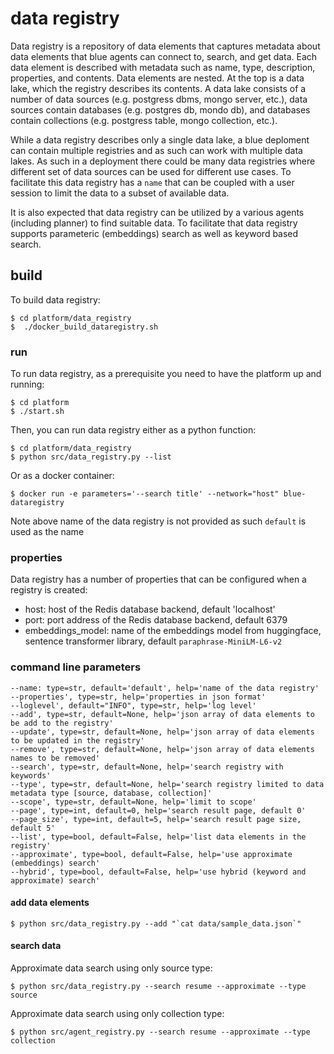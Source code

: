 # data registry

Data registry is a repository of data elements that captures metadata about data elements that blue agents can connect to, search, and get data. Each data element is described with metadata such as name, type, description, properties, and contents. Data elements are nested. At the top is a data lake, which the registry describes its contents. A data lake consists of a number of data sources (e.g. postgress dbms, mongo server, etc.), data sources contain databases (e.g. postgres db, mondo db), and databases contain collections (e.g. postgress table, mongo collection, etc.). 

While a data registry describes only a single data lake, a blue deploment can contain multiple registries and as such can work with multiple data lakes.  As such in a deployment there could be many data registries where different set of data sources can be used for different use cases. To facilitate this data registry has a `name` that can be coupled with a user session to limit the data to a subset of available data. 

It is also expected that data registry can be utilized by a various agents (including planner) to find suitable data. To facilitate that data registry supports parameteric (embeddings) search as well as keyword based search. 

## build

To build data registry:
```
$ cd platform/data_registry
$  ./docker_build_dataregistry.sh 
```

### run

To run data registry, as a prerequisite you need to have the platform up and running:
```
$ cd platform
$ ./start.sh
```

Then, you can run data registry either as a python function:
```
$ cd platform/data_registry
$ python src/data_registry.py --list
```

Or as a docker container:
```
$ docker run -e parameters='--search title' --network="host" blue-dataregistry
```

Note above name of the data registry is not provided as such `default` is used as the name

### properties

Data registry has a number of properties that can be configured when a registry is created:

* host: host of the Redis database backend, default 'localhost'
* port: port address of the Redis database backend, default 6379
* embeddings_model: name of the embeddings model from huggingface, sentence transformer library, default `paraphrase-MiniLM-L6-v2`

### command line parameters

```
--name: type=str, default='default', help='name of the data registry'
--properties', type=str, help='properties in json format'
--loglevel', default="INFO", type=str, help='log level'
--add', type=str, default=None, help='json array of data elements to be add to the registry'
--update', type=str, default=None, help='json array of data elements to be updated in the registry'
--remove', type=str, default=None, help='json array of data elements names to be removed'
--search', type=str, default=None, help='search registry with keywords'
--type', type=str, default=None, help='search registry limited to data metadata type [source, database, collection]'
--scope', type=str, default=None, help='limit to scope'
--page', type=int, default=0, help='search result page, default 0'
--page_size', type=int, default=5, help='search result page size, default 5'
--list', type=bool, default=False, help='list data elements in the registry'
--approximate', type=bool, default=False, help='use approximate (embeddings) search'
--hybrid', type=bool, default=False, help='use hybrid (keyword and approximate) search'
```

#### add data elements
```
$ python src/data_registry.py --add "`cat data/sample_data.json`"
```

#### search data
Approximate data search using only source type:
```
$ python src/data_registry.py --search resume --approximate --type source
```

Approximate data search using only collection type:
```
$ python src/agent_registry.py --search resume --approximate --type collection
```